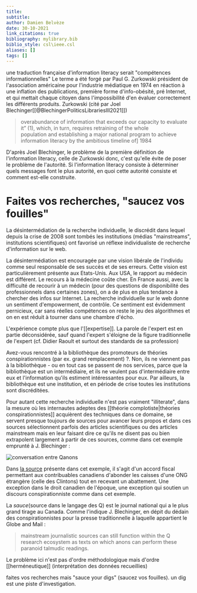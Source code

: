 ```yaml
---
title: 
subtitle:
author: Damien Belvèze
date: 30-10-2021
link_citations: true
bibliography: mylibrary.bib
biblio_style: csl\ieee.csl
aliases: []
tags: []
---
```


une traduction française d'information literacy serait "compétences informationnelles"
Le terme a été forgé par Paul G. Zurkowski président de l'association américaine pour l'industrie médiatique en 1974 en réaction à une inflation des publications, première forme d'info-obésité, pré Internet, et qui mettait chaque citoyen dans l'impossibilité d'en évaluer correctement les différents produits. Zurkowski (cité par Joel Blechinger[[@BlechingerPoliticsLibrariesIII2021]])

>overabundance of information that exceeds our capacity to evaluate it” (1), which, in turn, requires retraining of the whole  
population  and  establishing a major national program to achieve information literacy by  the ambitious timeline of] 1984

D'après Joel Blechinger, le problème de la première définition de l'information literacy, celle de Zurkowski donc, c'est qu'elle évite de poser le problème de l'autorité. Si l'information literacy consiste à déterminer quels messages font le plus autorité, en quoi cette autorité consiste et comment est-elle construite. 

# Faites vos recherches, "saucez vos fouilles"

La désintermédiation de la recherche individuelle, le discrédit dans lequel depuis la crise de 2008 sont tombés les institutions (médias "mainstreams", institutions scientifiques) ont favorisé un réflexe individualiste de recherche d'information sur le web. 

La désintermédiation est encouragée par une vision libérale de l'individu comme seul responsable de ses succès et de ses erreurs. Cette vision est particulièrement présente aux Etats-Unis.
Aux USA, le rapport au médecin est différent. Le recours à la médecine coûte cher. En France aussi, avec la difficulté de recourir à un médecin (pour des questions de disponibilité des professionnels dans certaines zones), on a de plus en plus tendance à chercher des infos sur Internet. La recherche individuelle sur le web donne un sentiment d'empowerment, de contrôle. Ce sentiment est évidemment pernicieux, car sans réelles compétences on reste le jeu des algorithmes et on en est réduit à tourner dans une chambre d'écho.


L'expérience compte plus que l'[[expertise]]. La parole de l'expert est en partie déconsidérée, sauf quand l'expert s'éloigne de la figure traditionnelle de l'expert (cf. Didier Raoult et surtout des standards de sa profession)

Avez-vous rencontré à la bibliothèque des promoteurs de théories conspirationnistes (par ex. grand remplacement) ?. Non, ils ne viennent pas à la bibliothèque - ou en tout cas se passent de nos services, parce que la bibliothèque est un intermédiaire, et ils ne veulent pas d'intermédiaire entre eux et l'information qu'ils estiment intéressantes pour eux. Par ailleurs, la bibliothèque est une institution, et en période de crise toutes les institutions sont discréditées.

Pour autant cette recherche individuelle n'est pas vraiment "illiterate", dans la mesure où les internautes adeptes des [[théorie complotiste|théories conspirationnistes]] acquièrent des techniques dans ce domaine, se servent presque toujours de sources pour avancer leurs propos et dans ces sources sélectionnent parfois des articles scientifiques ou des articles mainstream mais en leur faisant dire ce qu'ils ne disent pas ou bien extrapolent largement à partir de ces sources, comme dans cet exemple emprunté à J. Blechinger : 

![conversation entre Qanons](qanon_sauce.png)

Dans [la source](https://www.theglobeandmail.com/news/politics/ottawa-gives-bill-clinton-foundation-special-designation/article4348910/) présente dans cet exemple, il s'agit d'un accord fiscal permettant aux contribuables canadiens d'abonder les caisses d'une ONG étrangère (celle des Clintons) tout en recevant un abattement. Une exception dans le droit canadien de l'époque, une exception qui soutien un discours conspirationniste comme dans cet exemple. 

La *sauce*(source dans le langage des Q) est le journal national qui a le plus grand tirage au Canada. Comme l'indique J. Blechinger, en dépit du dédain des conspirationnistes pour la presse traditionnelle à laquelle appartient le Globe and Mail : 

>mainstream journalistic sources can still function within the Q research ecosystem as texts on which anons can perform these paranoid talmudic readings.

Le problème ici n'est pas d'ordre méthodologique mais d'ordre [[herméneutique]] (interprétation des données recueillies)

faites vos recherches mais "sauce your digs" (saucez vos fouilles). un dig est une piste d'investigation. 




